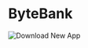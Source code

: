 # ByteBank

![Download New App](https://user-images.githubusercontent.com/36522521/165300070-b21f39d7-3f75-4ca5-ac1b-014e900f74dd.png)
